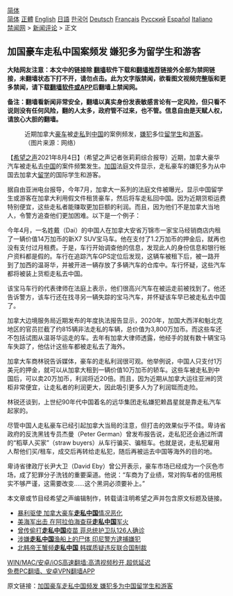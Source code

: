  <!-- 面包屑导航 --> <div class="breadcrumb"><!-- GTranslate: https://gtranslate.io/ -->  <div class="switcher notranslate">  <div class="selected">  <a href="#" onclick="return false;"> 简体</a>  </div>  <div class="option">  <a href="https://www.bannedbook.org" onclick="doGTranslate('zh-CN|zh-CN');jQuery('div.switcher div.selected a').html(jQuery(this).html());return false;" title="简体中文" class="nturl selected"> 简体</a>  <a href="https://www.bannedbook.org/zh-tw/" onclick="doGTranslate('zh-CN|zh-TW');jQuery('div.switcher div.selected a').html(jQuery(this).html());return false;" title="繁體中文" class="nturl"> 正體</a>  <a href="https://www.bannedbook.org/en/" onclick="doGTranslate('zh-CN|en');jQuery('div.switcher div.selected a').html(jQuery(this).html());return false;" title="English" class="nturl"> English</a>  <a href="https://www.bannedbook.org/ja/" onclick="doGTranslate('zh-CN|ja');jQuery('div.switcher div.selected a').html(jQuery(this).html());return false;" title="日本語" class="nturl"> 日語</a>  <a href="https://www.bannedbook.org/ko/" onclick="doGTranslate('zh-CN|ko');jQuery('div.switcher div.selected a').html(jQuery(this).html());return false;" title="한국어" class="nturl"> 한국어</a>  <a href="https://www.bannedbook.org/de/" onclick="doGTranslate('zh-CN|de');jQuery('div.switcher div.selected a').html(jQuery(this).html());return false;" title="Deutsch" class="nturl"> Deutsch</a>  <a href="https://www.bannedbook.org/fr/" onclick="doGTranslate('zh-CN|fr');jQuery('div.switcher div.selected a').html(jQuery(this).html());return false;" title="Français" class="nturl"> Français</a>  <a href="https://www.bannedbook.org/ru/" onclick="doGTranslate('zh-CN|ru');jQuery('div.switcher div.selected a').html(jQuery(this).html());return false;" title="Русский" class="nturl"> Русский</a>  <a href="https://www.bannedbook.org/es/" onclick="doGTranslate('zh-CN|es');jQuery('div.switcher div.selected a').html(jQuery(this).html());return false;" title="Español" class="nturl"> Español</a>  <a href="https://www.bannedbook.org/it/" onclick="doGTranslate('zh-CN|it');jQuery('div.switcher div.selected a').html(jQuery(this).html());return false;" title="Italiano" class="nturl"> Italiano</a>  </div>  </div>      <div class='breadcrumb-sub'><!-- Breadcrumb NavXT 6.3.0 --> <a href="https://www.bannedbook.org/" class="home">禁闻网</a> &gt; <a href="https://www.bannedbook.org/bnews/comments/" class="category">新闻评论</a> &gt; 正文</div></div><h2>加国豪车走私中国案频发 嫌犯多为留学生和游客</h2> <p class="notice"><b>大陆网友注意：本文中的链接除 <a href="https://github.com/bannedbook/fanqiang" >翻墙</a>软件下载和<a href="https://github.com/killgcd/justmysocks/blob/master/README.md">翻墙推荐</a>链接外全部为禁网链接，未翻墙状态下打不开，请勿点击。此为文字版禁闻，欲看图文视频完整版和更多禁闻，请下载<a href="https://github.com/bannedbook/fanqiang">翻墙软件或APP</a>后翻墙上禁闻网。</p><p>备注：翻墙看新闻非常安全，翻墙以真实身份发表敏感言论有一定风险，但只看不说则没有任何风险，翻的人太多，政府管不过来，也不管。信息自由是天赋人权，请放心大胆的翻墙。</b></p>  <div class="entry"> <figure><figcaption>近期加拿大<a href="https://www.bannedbook.org/bnews/tag/%e8%b1%aa%e8%bd%a6/" class="st_tag internal_tag" rel="tag" title="标签 豪车 下的日志">豪车</a>被<a href="https://www.bannedbook.org/bnews/tag/%e8%b5%b0%e7%a7%81/" class="st_tag internal_tag" rel="tag" title="标签 走私 下的日志">走私</a>到<a href="https://www.bannedbook.org/bnews/tag/%E4%B8%AD%E5%9B%BD/" class="st_tag internal_tag" rel="tag" title="标签 中国 下的日志">中国</a>的案例频发，<a href="https://www.bannedbook.org/bnews/tag/%e5%ab%8c%e7%8a%af/" class="st_tag internal_tag" rel="tag" title="标签 嫌犯 下的日志">嫌犯</a>多位<a href="https://www.bannedbook.org/bnews/tag/%e7%95%99%e5%ad%a6%e7%94%9f/" class="st_tag internal_tag" rel="tag" title="标签 留学生 下的日志">留学生</a>和<a href="https://www.bannedbook.org/bnews/tag/%E6%B8%B8%E5%AE%A2/" class="st_tag internal_tag" rel="tag" title="标签 游客 下的日志">游客</a>。（图片来源：网络）</figcaption></figure> <p>【<span class='wp_keywordlink_affiliate'><a href="https://www.soundofhope.org" title="希望之声" target="_blank">希望之声</a></span>2021年8月4日】（希望之声记者张莉莉综合报导）近期，加拿大豪华汽车被走私去<span class='wp_keywordlink_affiliate'><a href="https://www.bannedbook.org/" title="中国" target="_blank">中国</a></span>的案件频繁发生。<a href="https://www.bannedbook.org/bnews/tag/%E5%8A%A0%E5%9B%BD/" class="st_tag internal_tag" rel="tag" title="标签 加国 下的日志">加国</a>法庭文件显示，走私豪车的嫌犯多为从中国去加拿大<a href="https://www.bannedbook.org/bnews/tag/%E7%95%99%E5%AD%A6/" class="st_tag internal_tag" rel="tag" title="标签 留学 下的日志">留学</a>的国际学生和游客。</p> <p>据自由亚洲电台报导，今年7月，加拿大一系列的法庭文件被曝光，显示中国留学生或游客在加拿大利用假文件租赁豪车，然后将车走私回中国。因为近期货柜运费特别便宜，这些走私者能赚取更加巨额的利润。而且，因为他们不是加拿大当地人，令警方追查他们更加困难。以下是一个例子：</p> <p>今年4月，一名姓戴（Dai）的中国人在加拿大安省万锦市一家宝马经销商店内租了一辆价值14万加币的新X7 SUV宝马车。他在支付了1.2万加币的押金后，就再也没有支付过月租费。于是，车行开始调查他的信息，发现此人的身份信息和银行帐户资料都是假的。车行在追踪汽车GPS定位后发现，这辆车被租下后，被一路开到了加西的温哥华，并被开进一辆存放了多辆汽车的仓库中。车行怀疑，这些汽车都将被装上货柜走私去中国。</p>  <p>该宝马车行的代表律师在法庭上表示，他们很高兴汽车在被运走前被找到了。他还告诉警方，该车行还在找寻另一辆失踪的宝马汽车，并怀疑该车早已被走私去中国了。</p> <p>加拿大边境服务局近期发布的年度执法报告显示，2020年，加国大西洋和魁北克地区的官员拦截了约815辆非法走私的车辆，总价值为3,800万加币。而这些车还不包括试图从温哥华运走的车。去年有加拿大律师透露，他经手的就有数十辆宝马车失踪了，他估计这些车都被走私去了海外。</p> <p>加拿大车商林锐告诉媒体，豪车的走私利润很可观。他举例说，中国人只支付1万美元的押金，就可以从加拿大租到一辆价值10万加币的轿车。这些车被走私到中国后，可以卖20万加币，利润将近20倍。而且，因为近期从加拿大运往亚洲的货柜非常便宜，让走私者的利润更大，因此吸引更多人为了利润铤而走险。</p>  <p>林锐还谈到，上世纪90年代中国着名的远华集团走私嫌犯赖昌星就是靠走私汽车起家的。</p> <p>尽管中国人走私豪车已经引起加拿大当局的注意，但打击的效果似乎不佳。卑诗省政府的反洗黑钱专员杰曼（Peter German）曾发布报告说，走私犯还会通过所谓的“稻草人买家”（straw buyers）从车行骗买、骗租车。也就是说，走私犯雇用人帮他们买/租车，成交后再转给走私犯，随后再被运去中国等海外的目的地。</p> <p>卑诗省律政厅长尹大卫（David Eby）曾公开表示，豪车市场已经成为一个灰色市场，成了犯罪分子洗钱的重要渠道。他说：“车商为了业绩，常对购车者的信用核实不够严谨，这需要改变&#8230;&#8230;这个黑洞必须要补上。”</p>  <p>本文章或节目经希望之声编辑制作，转载请注明希望之声并包含原文标题及链接。 </p> <ul class='op-related-articles' title='相关阅读'> <li><a href='https://www.bannedbook.org/bnews/ssgc/20210803/1599074.html' target='_blank'>暴利驱使 加拿大豪车<b>走私中国</b>情况恶化</a></li> <li><a href='https://www.bannedbook.org/bnews/bannedvideo/20210510/1543149.html' target='_blank'>美海军出击 在阿拉伯海查获<b>走私中国</b>军火</a></li> <li><a href='https://www.bannedbook.org/bnews/baitai/20210409/1522700.html' target='_blank'>曾传偷打<b>走私中国</b>疫苗 菲总统护卫队126人确诊</a></li> <li><a href='https://www.bannedbook.org/bnews/headline/20200815/1380349.html' target='_blank'>涉嫌<b>走私中国</b>渔船上的尸体 印尼警方逮捕嫌犯</a></li> <li><a href='https://www.bannedbook.org/bnews/cnnews/20180321/917396.html' target='_blank'>北韩帝王蟹频<b>走私中国</b> 韩媒质疑违反联合国制裁</a></li> </ul> <p class="texttj"> <a href="https://github.com/bannedbook/fanqiang/wiki/V2ray%E6%9C%BA%E5%9C%BA" target="_blank">WIN/MAC/安卓/iOS高速翻墙:高清视频秒开,超低延迟</a><br/> <a href="https://github.com/bannedbook/fanqiang/wiki/%E7%A6%81%E9%97%BB%E7%BD%91%E5%AE%89%E5%8D%93%E7%BF%BB%E5%A2%99%E6%96%B0%E9%97%BBAPP" target="_blank">免费PC翻墙、安卓VPN翻墙APP</a></p><p>原文链接：<a class="src_link"  href="https://www.soundofhope.org/post/532439" target="_blank">加国豪车走私中国频发 嫌犯多为中国留学生和游客</a></p> <a name='sharetosocial'></a>  <div style="margin-bottom:5px;padding-bottom:5px;clear:both"> <div id="archive-pix-1" class="banner-ads"> <!-- AuctionX Display platform tag START --> <div id="26318x728x90x621x_ADSLOT2" clicktrack="%%CLICK_URL_ESC%%"></div> <!-- AuctionX Display platform tag END --> </div> <div id="archive-pix-2" class="banner-ads"> <!-- AuctionX Display platform tag START --> <div id="26315x300x250x621x_ADSLOT2" clicktrack="%%CLICK_URL_ESC%%"></div> <!-- AuctionX Display platform tag END --> </div> </div>  <div id="archive-pix-1" class="banner-ads"> <!-- AuctionX Display platform tag START --> <div id="26318x728x90x621x_ADSLOT3" clicktrack="%%CLICK_URL_ESC%%"></div> <!-- AuctionX Display platform tag END --> </div> </div><!--END ENTRY--> 